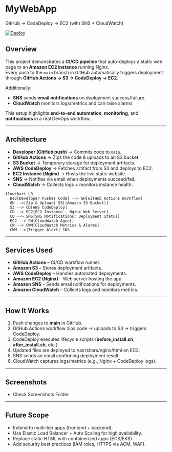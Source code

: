 # MyWebApp
GitHub → CodeDeploy → EC2 (with SNS + CloudWatch)

[![Deploy](https://github.com/khqayyum/mywebapp/actions/workflows/deploy.yml/badge.svg)](./.github/workflows/deploy.yml)

## Overview
This project demonstrates a **CI/CD pipeline** that auto-deploys a static web page to an **Amazon EC2 instance** running Nginx.  
Every push to the `main` branch in GitHub automatically triggers deployment through **GitHub Actions → S3 → CodeDeploy → EC2**.  

Additionally:  
- **SNS** sends **email notifications** on deployment success/failure.  
- **CloudWatch** monitors logs/metrics and can raise alarms.  

This setup highlights **end-to-end automation**, **monitoring**, and **notifications** in a real DevOps workflow.

---

## Architecture
- **Developer (GitHub push)** → Commits code to `main`.  
- **GitHub Actions** → Zips the code & uploads to an S3 bucket.  
- **S3 Bucket** → Temporary storage for deployment artifacts.  
- **AWS CodeDeploy** → Fetches artifact from S3 and deploys to EC2.  
- **EC2 Instance (Nginx)** → Hosts the live static website.  
- **SNS** → Notifies via email when deployments succeed/fail.  
- **CloudWatch** → Collects logs + monitors instance health.  

```mermaid
flowchart LR
  Dev[Developer Pushes Code] --> GH[GitHub Actions Workflow]
  GH -->|Zip & Upload| S3[(Amazon S3 Bucket)]
  S3 --> CD[AWS CodeDeploy]
  CD --> EC2[EC2 Instance - Nginx Web Server]
  CD --> SNS[SNS Notifications: Deployment Status]
  EC2 --> CW[CloudWatch Agent]
  CW --> CWM[CloudWatch Metrics & Alarms]
  CWM -->|Trigger Alert| SNS
```
---

## Services Used
- **GitHub Actions** – CI/CD workflow runner.
- **Amazon S3** – Stores deployment artifacts.
- **AWS CodeDeploy** – Handles automated deployments.
- **Amazon EC2 (Nginx)** – Web server hosting the app.
- **Amazon SNS** – Sends email notifications for deployments.
- **Amazon CloudWatch** – Collects logs and monitors metrics.

--- 
## How It Works
1. Push changes to **main** in GitHub.
2. GitHub Actions workflow zips code → uploads to S3 → triggers CodeDeploy.
3. CodeDeploy executes lifecycle scripts (**before_install.sh**, **after_install.sh**, etc.).
4. Updated files are deployed to /usr/share/nginx/html on EC2.
5. SNS sends an email confirming deployment result.
6. CloudWatch captures logs/metrics (e.g., Nginx + CodeDeploy logs).
   
---

## Screenshots
- Check Screenshots Folder

---

## Future Scope
- Extend to multi-tier apps (frontend + backend).
- Use Elastic Load Balancer + Auto Scaling for high availability.
- Replace static HTML with containerized apps (ECS/EKS).
- Add security best practices (IAM roles, HTTPS via ACM, WAF).


   

